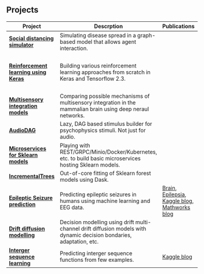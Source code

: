 ## Projects

|Project | Descrption | Publications | Images | Status |
|--|--|--|--|--|
|**[Social distancing simulator](https://github.com/garethjns/social-distancing-sim)**|Simulating disease spread in a graph-based model that allows agent interaction.||![example](https://github.com/garethjns/garethjns/blob/master/images/masking_agent_example_joined.gif)|Active| 
|**[Reinforcement learning using Keras](https://github.com/garethjns/reinforcement-learning-keras)**|Building various reinforcement learning approaches from scratch in Keras and Tensorflow 2.3.||![example](https://github.com/garethjns/garethjns/blob/master/images/DQNAgentPong.gif)![example](https://github.com/garethjns/garethjns/blob/master/images/DQNAgentDoom.gif)|Active|
|**[Multisensory integration models](https://github.com/garethjns/MSIModels)**|Comparing possible mechanisms of multisensory integration in the mammalian brain using deep neraul networks.||![example](https://github.com/garethjns/garethjns/blob/master/images/mod_late.png)| Backburner |
|**[AudioDAG](https://github.com/garethjns/AudioDAG)**|Lazy, DAG based stimulus builder for psychophysics stimuli. Not just for audio.||![example](https://github.com/garethjns/garethjns/blob/master/images/example_simple.png)|Backburner|
|**[Microservices for Sklearn models](https://github.com/garethjns/sklearn-model-server)**|Playing with REST/GRPC/Minio/Docker/Kubernetes, etc. to build basic microservices hosting Sklearn models.|||Backburner|
|**[IncrementalTrees](https://github.com/garethjns/IncrementalTrees)**|Out-of-core fitting of Sklearn forest models using Dask.|||Inactive|
|**[Epileptic Seizure prediction](https://github.com/garethjns/Kaggle-EEG)**|Predicting epileptic seizures in humans using machine learning and EEG data.|[Brain](https://www.sciencedirect.com/science/article/pii/S0959438816300678), [Epilepsia](https://onlinelibrary.wiley.com/doi/abs/10.1111/epi.16418), [Kaggle blog](https://medium.com/kaggle-blog/seizure-prediction-competition-3rd-place-winners-interview-gareth-jones-5982b9e3956c), [Mathworks blog](https://www.mathworks.com/company/newsletters/articles/using-machine-learning-to-predict-epileptic-seizures-from-eeg-data.html)|![example](https://github.com/garethjns/garethjns/blob/master/images/RawData.png)|Completed|
|**[Drift diffusion modelling](https://github.com/garethjns/DriftDiffusion)**|Decision modelling using drift multi-channel drift diffusion models with dynamic decision bondaries, adaptation, etc. ||![example](https://github.com/garethjns/garethjns/blob/master/images/DDEx2.png)|Inactive|
|**[Interger sequence learning](https://github.com/garethjns/Kaggle-IntegerSequenceLearning)**|Predicting interger sequence functions from few examples.|[Kaggle blog](https://medium.com/kaggle-blog/integer-sequence-learning-competition-solution-write-up-team-1-618-47d2149473df)|![example](https://github.com/garethjns/garethjns/blob/master/images/ISLfigure2.png)|Completed|
